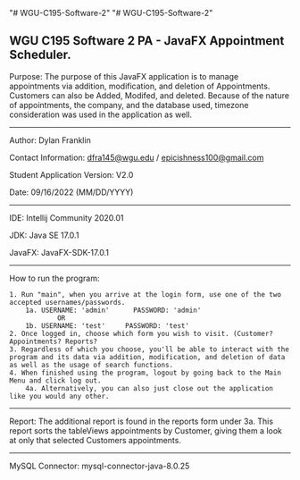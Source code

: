"# WGU-C195-Software-2" 
"# WGU-C195-Software-2" 

WGU C195 Software 2 PA - JavaFX Appointment Scheduler. 
---

Purpose: The purpose of this JavaFX application is to manage appointments via addition, modification, and deletion of Appointments. Customers can also be
             Added, Modifed, and deleted. Because of the nature of appointments, the company, and the database used, timezone consideration
             was used in the application as well.  

---

Author: Dylan Franklin

Contact Information: dfra145@wgu.edu / epicishness100@gmail.com

Student Application Version: V2.0

Date: 09/16/2022 (MM/DD/YYYY)

---

IDE: Intellij Community 2020.01

JDK: Java SE 17.0.1

JavaFX: JavaFX-SDK-17.0.1

---

How to run the program: 
	
	1. Run "main", when you arrive at the login form, use one of the two accepted usernames/passwords.
		1a. USERNAME: 'admin'      PASSWORD: 'admin'
				OR
		1b. USERNAME: 'test'	 PASSWORD: 'test'
	2. Once logged in, choose which form you wish to visit. (Customer? Appointments? Reports?
	3. Regardless of which you choose, you'll be able to interact with the program and its data via addition, modification, and deletion of data as well as the usage of search functions.
	4. When finished using the program, logout by going back to the Main Menu and click log out.
		4a. Alternatively, you can also just close out the application like you would any other.

---

Report: The additional report is found in the reports form under 3a. This report sorts the tableViews appointments by Customer, giving them a look at only that selected Customers appointments.

---

MySQL Connector: mysql-connector-java-8.0.25

